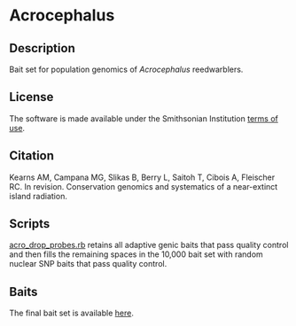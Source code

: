 # Acrocephalus  
## Description  
Bait set for population genomics of *Acrocephalus* reedwarblers.  
## License  
The software is made available under the Smithsonian Institution [terms of use](https://www.si.edu/termsofuse).  
## Citation  
Kearns AM, Campana MG, Slikas B, Berry L, Saitoh T, Cibois A, Fleischer RC. In revision. Conservation genomics and systematics of a near-extinct island radiation.  
## Scripts  
[acro_drop_probes.rb](acro_drop_probes.rb) retains all adaptive genic baits that pass quality control and then fills the remaining spaces in the 10,000 bait set with random nuclear SNP baits that pass quality control.  
## Baits  
The final bait set is available [here](acro_baits.fa).  
